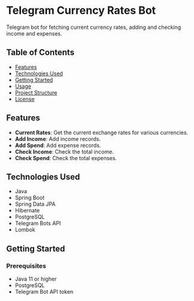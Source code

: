 # Telegram Currency Rates Bot

Telegram bot for fetching current currency rates, adding and checking income and expenses.

## Table of Contents

- [Features](#features)
- [Technologies Used](#technologies-used)
- [Getting Started](#getting-started)
- [Usage](#usage)
- [Project Structure](#project-structure)
- [License](#license)

## Features

- **Current Rates**: Get the current exchange rates for various currencies.
- **Add Income**: Add income records.
- **Add Spend**: Add expense records.
- **Check Income**: Check the total income.
- **Check Spend**: Check the total expenses.

## Technologies Used

- Java
- Spring Boot
- Spring Data JPA
- Hibernate
- PostgreSQL
- Telegram Bots API
- Lombok

## Getting Started

### Prerequisites

- Java 11 or higher
- PostgreSQL
- Telegram Bot API token
